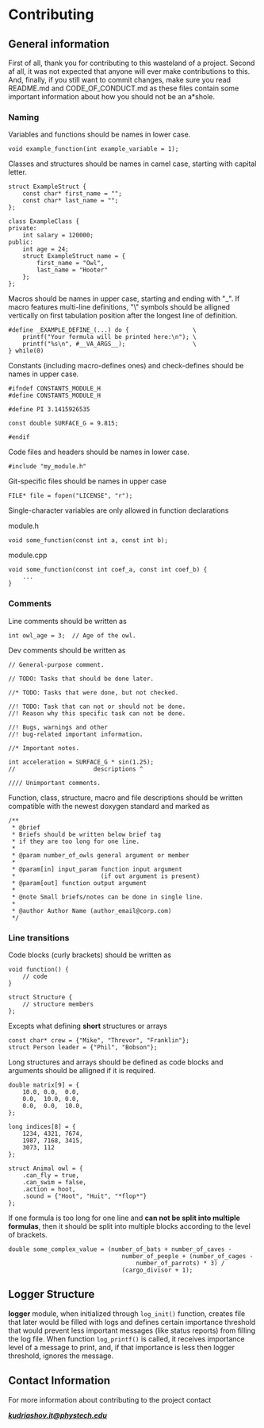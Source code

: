 # Contributing
## General information
First of all, thank you for contributing to this wasteland of a project. 
Second af all, it was not expected that anyone will ever make contributions to this. 
And, finally, if you still want to commit changes, make sure you read README.md and CODE_OF_CONDUCT.md 
as these files contain some important information about how you should not be an a*shole.

### Naming
Variables and functions should be names in lower case.
```
void example_function(int example_variable = 1);
```
Classes and structures should be names in camel case, starting with capital letter.
```
struct ExampleStruct {
    const char* first_name = "";
    const char* last_name = "";
};

class ExampleClass {
private:
    int salary = 120000;
public:
    int age = 24;
    struct ExampleStruct name = {
        first_name = "Owl", 
        last_name = "Hooter"
    };
};
```
Macros should be names in upper case, starting and ending with "_". If macro features multi-line definitions, "\\" symbols should be alligned vertically on first tabulation position after the longest line of definition.
```
#define _EXAMPLE_DEFINE_(...) do {                  \
    printf("Your formula will be printed here:\n"); \
    printf("%s\n", #__VA_ARGS__);                   \
} while(0)
```
Constants (including macro-defines ones) and check-defines should be names in upper case.
```
#ifndef CONSTANTS_MODULE_H
#define CONSTANTS_MODULE_H

#define PI 3.1415926535

const double SURFACE_G = 9.815;

#endif
```
Code files and headers should be names in lower case.
```
#include "my_module.h"
```
Git-specific files should be names in upper case
```
FILE* file = fopen("LICENSE", "r");
```
Single-character variables are only allowed in function declarations

module.h
```
void some_function(const int a, const int b);
```
module.cpp
```
void some_function(const int coef_a, const int coef_b) {
    ...
}
```

### Comments
Line comments should be written as
```
int owl_age = 3;  // Age of the owl.
```
Dev comments should be written as
```
// General-purpose comment.

// TODO: Tasks that should be done later.

//* TODO: Tasks that were done, but not checked.

//! TODO: Task that can not or should not be done.
//! Reason why this specific task can not be done.

//! Bugs, warnings and other 
//! bug-related important information.

//* Important notes.

int acceleration = SURFACE_G * sin(1.25);
//                      descriptions ^

//// Unimportant comments.
```
Function, class, structure, macro and file descriptions should be written compatible with the newest doxygen standard and marked as
```
/**
 * @brief
 * Briefs should be written below brief tag
 * if they are too long for one line.
 *
 * @param number_of_owls general argument or member
 *
 * @param[in] input_param function input argument 
 *                        (if out argument is present)
 * @param[out] function output argument
 *
 * @note Small briefs/notes can be done in single line.
 *
 * @author Author Name (author_email@corp.com)
 */
```
### Line transitions
Code blocks (curly brackets) should be written as
```
void function() {
    // code
}

struct Structure {
    // structure members
};
```
Excepts what defining **short** structures or arrays
```
const char* crew = {"Mike", "Threvor", "Franklin"};
struct Person leader = {"Phil", "Bobson"};
```
Long structures and arrays should be defined as code blocks and arguments should be alligned if it is required.
```
double matrix[9] = {
    10.0, 0.0,  0.0,
    0.0,  10.0, 0.0,
    0.0,  0.0,  10.0,
};

long indices[8] = {
    1234, 4321, 7674,
    1987, 7168, 3415,
    3073, 112
};

struct Animal owl = {
    .can_fly = true,
    .can_swim = false,
    .action = hoot,
    .sound = {"Hoot", "Huit", "*flop*"}
};
```

If one formula is too long for one line and **can not be split into multiple formulas**, then it should be split into multiple blocks according to the level of brackets.
```
double some_complex_value = (number_of_bats + number_of_caves -
                                number_of_people + (number_of_cages - 
                                    number_of_parrots) * 3) / 
                                (cargo_divisor + 1);
```

## Logger Structure
**logger** module, when initialized through ```log_init()``` function, creates file that later would be filled with logs and defines certain importance threshold that would prevent less important messages (like status reports) from filling the log file. When function ```log_printf()``` is called, it receives importance level of a message to print, and, if that importance is less then logger threshold, ignores the message.
## Contact Information
For more information about contributing to the project contact

***kudriashov.it@phystech.edu***